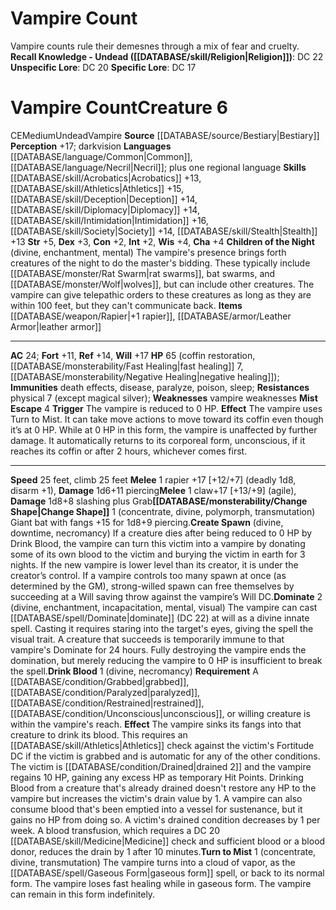 ﻿---
ac: '24'
alignment: CE
all_resistance: null
burrow_speed: null
charisma: '+4'
climb_speed: '25'
constitution: '+2'
creature_ability:
- Change Shape
- Children of the Night
- Create Spawn
- Dominate
- Drink Blood
- Mist Escape
- Turn to
- Mist
creature_family: '[[DATABASE/monsterfamily/Vampire|Vampire]]'
dexterity: '+3'
element: null
fly_speed: null
fortitude: '+11'
hardness: null
hp: 65 (coffin restoration, fast healing 7, negative healing )
id: '400'
immunity:
- death effects
- disease
- paralyze
- poison
- sleep
intelligence: '+2'
land_speed: '25'
language:
- '[[DATABASE/language/Common|Common]]'
- '[[DATABASE/language/Necril|Necril]] ; plus one regional language'
level: '6'
max_speed: '25'
name: Vampire Count
perception: '+17'
rarity: Common
reflex: '+14'
resistance:
- physical 7 (except magical silver)
rus_type_level: null
school: null
sense:
- darkvision
size: Medium
skill:
- '[[DATABASE/skill/Acrobatics|Acrobatics]] +13'
- '[[DATABASE/skill/Athletics|Athletics]] +15'
- '[[DATABASE/skill/Deception|Deception]] +14'
- '[[DATABASE/skill/Diplomacy|Diplomacy]] +14'
- '[[DATABASE/skill/Intimidation|Intimidation]] +16'
- '[[DATABASE/skill/Society|Society]] +14'
- '[[DATABASE/skill/Stealth|Stealth]] +13'
source: '[[DATABASE/source/Bestiary|Bestiary]]'
speed:
- 25 feet
- climb 25 feet
spell: null
strength: '+5'
strength_req: '5'
strongest_save:
- Will
swim_speed: null
trait:
- '[[DATABASE/trait/Undead|Undead]]'
- '[[DATABASE/trait/Vampire|Vampire]]'
type: Creature
vision: Darkvision
weakest_save:
- Fortitude
weakness:
- vampire weaknesses
will: '+17'
wisdom: '+4'

---
# Vampire Count

Vampire counts rule their demesnes through a mix of fear and cruelty.
**Recall Knowledge - Undead ([[DATABASE/skill/Religion|Religion]])**: DC 22
**Unspecific Lore**: DC 20
**Specific Lore**: DC 17

# Vampire Count<span class="item-type">Creature 6</span>

<span class="trait-alignment item-trait">CE</span><span class="trait-size item-trait">Medium</span><span class="item-trait">Undead</span><span class="item-trait">Vampire</span>
**Source** [[DATABASE/source/Bestiary|Bestiary]]
**Perception** +17; darkvision
**Languages** [[DATABASE/language/Common|Common]], [[DATABASE/language/Necril|Necril]]; plus one regional language
**Skills** [[DATABASE/skill/Acrobatics|Acrobatics]] +13, [[DATABASE/skill/Athletics|Athletics]] +15, [[DATABASE/skill/Deception|Deception]] +14, [[DATABASE/skill/Diplomacy|Diplomacy]] +14, [[DATABASE/skill/Intimidation|Intimidation]] +16, [[DATABASE/skill/Society|Society]] +14, [[DATABASE/skill/Stealth|Stealth]] +13
**Str** +5, **Dex** +3, **Con** +2, **Int** +2, **Wis** +4, **Cha** +4
**Children of the Night** (divine, enchantment, mental) The vampire's presence brings forth creatures of the night to do the master's bidding. These typically include [[DATABASE/monster/Rat Swarm|rat swarms]], bat swarms, and [[DATABASE/monster/Wolf|wolves]], but can include other creatures. The vampire can give telepathic orders to these creatures as long as they are within 100 feet, but they can't communicate back.
**Items** [[DATABASE/weapon/Rapier|+1 rapier]], [[DATABASE/armor/Leather Armor|leather armor]]

---
**AC** 24; **Fort** +11, **Ref** +14, **Will** +17
**HP** 65 (coffin restoration, [[DATABASE/monsterability/Fast Healing|fast healing]] 7, [[DATABASE/monsterability/Negative Healing|negative healing]]); **Immunities** death effects, disease, paralyze, poison, sleep; **Resistances** physical 7 (except magical silver); **Weaknesses** vampire weaknesses
<span class="in-box-ability">**Mist Escape** <span class="action-icon">4</span> **Trigger** The vampire is reduced to 0 HP. **Effect** The vampire uses Turn to Mist. It can take move actions to move toward its coffin even though it’s at 0 HP. While at 0 HP in this form, the vampire is unaffected by further damage. It automatically returns to its corporeal form, unconscious, if it reaches its coffin or after 2 hours, whichever comes first.</span>

---
**Speed** 25 feet, climb 25 feet
<span class="in-box-ability">**Melee** <span class="action-icon">1</span> rapier +17 [+12/+7] (deadly 1d8, disarm +1), **Damage** 1d6+11 piercing</span><span class="in-box-ability">**Melee** <span class="action-icon">1</span> claw+17 [+13/+9] (agile), **Damage** 1d8+8 slashing plus Grab</span><span class="in-box-ability">**[[DATABASE/monsterability/Change Shape|Change Shape]]** <span class="action-icon">1</span> (concentrate, divine, polymorph, transmutation) Giant bat with fangs +15 for 1d8+9 piercing.</span><span class="in-box-ability">**Create Spawn** (divine, downtime, necromancy) If a creature dies after being reduced to 0 HP by Drink Blood, the vampire can turn this victim into a vampire by donating some of its own blood to the victim and burying the victim in earth for 3 nights. If the new vampire is lower level than its creator, it is under the creator’s control. If a vampire controls too many spawn at once (as determined by the GM), strong-willed spawn can free themselves by succeeding at a Will saving throw against the vampire’s Will DC.</span><span class="in-box-ability">**Dominate** <span class="action-icon">2</span> (divine, enchantment, incapacitation, mental, visual) The vampire can cast [[DATABASE/spell/Dominate|dominate]] (DC 22) at will as a divine innate spell. Casting it requires staring into the target's eyes, giving the spell the visual trait. A creature that succeeds is temporarily immune to that vampire's Dominate for 24 hours. Fully destroying the vampire ends the domination, but merely reducing the vampire to 0 HP is insufficient to break the spell.</span><span class="in-box-ability">**Drink Blood** <span class="action-icon">1</span> (divine, necromancy) **Requirement** A [[DATABASE/condition/Grabbed|grabbed]], [[DATABASE/condition/Paralyzed|paralyzed]], [[DATABASE/condition/Restrained|restrained]], [[DATABASE/condition/Unconscious|unconscious]], or willing creature is within the vampire's reach. **Effect** The vampire sinks its fangs into that creature to drink its blood. This requires an [[DATABASE/skill/Athletics|Athletics]] check against the victim's Fortitude DC if the victim is grabbed and is automatic for any of the other conditions. The victim is [[DATABASE/condition/Drained|drained 2]] and the vampire regains 10 HP, gaining any excess HP as temporary Hit Points. Drinking Blood from a creature that's already drained doesn't restore any HP to the vampire but increases the victim's drain value by 1. A vampire can also consume blood that's been emptied into a vessel for sustenance, but it gains no HP from doing so.
 A victim's drained condition decreases by 1 per week. A blood transfusion, which requires a DC 20 [[DATABASE/skill/Medicine|Medicine]] check and sufficient blood or a blood donor, reduces the drain by 1 after 10 minutes.</span><span class="in-box-ability">**Turn to Mist** <span class="action-icon">1</span> (concentrate, divine, transmutation) The vampire turns into a cloud of vapor, as the [[DATABASE/spell/Gaseous Form|gaseous form]] spell, or back to its normal form. The vampire loses fast healing while in gaseous form. The vampire can remain in this form indefinitely.</span>